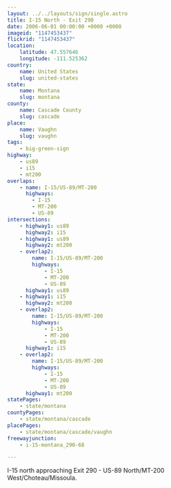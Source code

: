 ```yaml
---
layout: ../../layouts/sign/single.astro
title: I-15 North - Exit 290
date: 2006-06-01 00:00:00 +0000 +0000
imageid: "1147453437"
flickrid: "1147453437"
location:
    latitude: 47.557646
    longitude: -111.525362
country:
    name: United States
    slug: united-states
state:
    name: Montana
    slug: montana
county:
    name: Cascade County
    slug: cascade
place:
    name: Vaughn
    slug: vaughn
tags:
    - big-green-sign
highway:
    - us89
    - i15
    - mt200
overlaps:
    - name: I-15/US-89/MT-200
      highways:
        - I-15
        - MT-200
        - US-89
intersections:
    - highway1: us89
      highway2: i15
    - highway1: us89
      highway2: mt200
    - overlap2:
        name: I-15/US-89/MT-200
        highways:
            - I-15
            - MT-200
            - US-89
      highway1: us89
    - highway1: i15
      highway2: mt200
    - overlap2:
        name: I-15/US-89/MT-200
        highways:
            - I-15
            - MT-200
            - US-89
      highway1: i15
    - overlap2:
        name: I-15/US-89/MT-200
        highways:
            - I-15
            - MT-200
            - US-89
      highway1: mt200
statePages:
    - state/montana
countyPages:
    - state/montana/cascade
placePages:
    - state/montana/cascade/vaughn
freewayjunction:
    - i-15-montana_290-68

---
```

I-15 north approaching Exit 290 - US-89 North/MT-200 West/Choteau/Missoula.